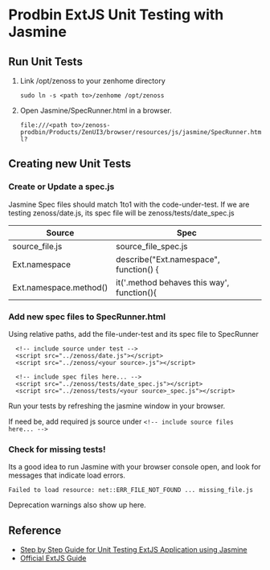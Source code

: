 # Prodbin ExtJS Unit Testing with Jasmine


## Run Unit Tests
1. Link /opt/zenoss to your zenhome directory

    `sudo ln -s <path to>/zenhome /opt/zenoss`

2. Open Jasmine/SpecRunner.html in a browser.

    `file:///<path to>/zenoss-prodbin/Products/ZenUI3/browser/resources/js/jasmine/SpecRunner.html?`


## Creating new Unit Tests
### Create or Update a spec.js
Jasmine Spec files should match 1to1 with the code-under-test.  If we are testing zenoss/date.js, its spec file will be zenoss/tests/date_spec.js

| Source                 | Spec
|------------------------|-----
| source_file.js         | source_file_spec.js
| Ext.namespace          | describe("Ext.namespace", function() {
| Ext.namespace.method() | it('.method behaves this way', function(){


### Add new spec files to SpecRunner.html
Using relative paths, add the file-under-test and its spec file to SpecRunner

```
  <!-- include source under test -->
  <script src="../zenoss/date.js"></script>
  <script src="../zenoss/<your source>.js"></script>

  <!-- include spec files here... -->
  <script src="../zenoss/tests/date_spec.js"></script>
  <script src="../zenoss/tests/<your source>_spec.js"></script>
```

Run your tests by refreshing the jasmine window in your browser.

If need be, add required js source under `<!-- include source files here... -->`

### Check for missing tests!
Its a good idea to run Jasmine with your browser console open, and look for messages that indicate load errors.

`Failed to load resource: net::ERR_FILE_NOT_FOUND ... missing_file.js`

Deprecation warnings also show up here.

## Reference
- [Step by Step Guide for Unit Testing ExtJS Application using Jasmine](https://www.codeproject.com/Articles/662832/Step-by-Step-Guide-for-Unit-Testing-ExtJS-Applicat)
- [Official ExtJS Guide](http://docs.sencha.com/extjs/4.1.3/#!/guide/testing)
